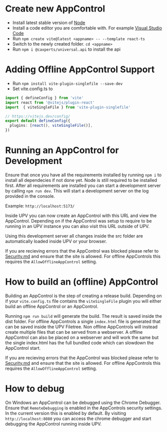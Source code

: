 # Create new AppControl
- Install latest stable version of [Node](https://nodejs.org/en)
- Install a code editor you are comfortable with. For example [Visual Studio Code](https://code.visualstudio.com/)
- Run `npm create vite@latest <appname> -- --template react-ts`
- Switch to the newly created folder. `cd <appname>`
- Run `npm i @caxperts/universal.api` to install the api
# Adding Offline AppControl Support
- Run `npm install vite-plugin-singlefile --save-dev`
- Set vite.config.ts to
```typescript
import { defineConfig } from 'vite'
import react from '@vitejs/plugin-react'
import  { viteSingleFile } from 'vite-plugin-singlefile'

// https://vitejs.dev/config/
export default defineConfig({
  plugins: [react(), viteSingleFile()],
})
```

# Running an AppControl for Development
Ensure that once you have all the requirements installed by running `npm i` to install all dependecies if not done yet. Node is still required to be installed first.
After all requirements are installed you can start a development server by calling `npm run dev`. This will start a development server on the log provided in the console. 

Example: `http://localhost:5173/`

Inside UPV you can now create an AppControl with this URL and view the AppControl. Depending on if the AppControl was setup to require to be running in an UPV instance you can also visit this URL outside of UPV.

Using this development server all changes inside the src folder are automatically loaded inside UPV or your browser.

If you are recieving errors that the AppControl was blocked please refer to [Security.md](Security.md) and ensure that the site is allowed. For offline AppControls this requires the `AllowOfflineAppControl` setting.

# How to build an (offline) AppControl
Building an AppControl is the step of creating a release build. Depending on if your `vite.config.ts` file contains the `viteSingleFile` plugin you will either build an offline AppControl or an AppControl.

Running `npm run build` will generate the build. The result is saved inside the dist folder. For offline AppControls a single `index.html` file is generated that can be saved inside the UPV Filetree. Non offline AppControls will instead create multiple files that can be served from a webserver. A offline AppControl can also be placed on a webserver and will work the same but the single index.html has the full bundled code which can slowdown the AppControl start. 

If you are recieving errors that the AppControl was blocked please refer to [Security.md](Security.md) and ensure that the site is allowed. For offline AppControls this requires the `AllowOfflineAppControl` setting.

# How to debug
On Windows an AppControl can be debugged using the Chrome Debugger. Ensure that `RemoteDebugging` is enabled in the AppControls security settings. In the current version this is enabled by default. By visiting `http://localhost:8080` you can access the chrome debugger and start debugging the AppControl running inside UPV.
